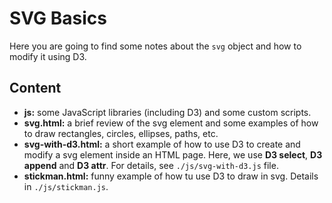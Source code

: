 # SVG Basics

Here you are going to find some notes about the `svg` object and how to modify it using D3. 

## Content

- **js:** some JavaScript libraries (including D3) and some custom scripts. 
- **svg.html:** a brief review of the svg element and some examples of how to draw rectangles, circles, ellipses, paths, etc.
- **svg-with-d3.html:** a short example of how to use D3 to create and modify a svg element inside an HTML page. Here, we use **D3 select**, **D3 append** and **D3 attr**. For details, see `./js/svg-with-d3.js` file. 
- **stickman.html:** funny example of how tu use D3 to draw in svg. Details in `./js/stickman.js`.